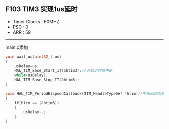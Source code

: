 ﻿## F103 TIM3 实现1us延时

- Timer Clocks : 60MHZ
- PSC : 0
- ARR : 59

---
main.c添加

```c
void wait_us(uint32_t us)
{
	usDelay=us;
    HAL_TIM_Base_Start_IT(&htim3);//开启定时器中断
    while(usDelay);
    HAL_TIM_Base_Stop_IT(&htim3);
}

void HAL_TIM_PeriodElapsedCallback(TIM_HandleTypeDef *htim)//中断回调函数
{
	if(htim == (&htim3))
	{
		usDelay--;
	}
}
```
